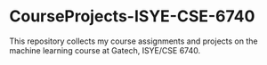 # CourseProjects-ISYE-CSE-6740
This repository collects my course assignments and projects on the machine learning course at Gatech, ISYE/CSE 6740.
